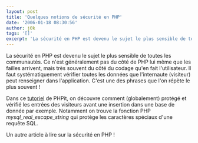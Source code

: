 ```yaml
---
layout: post
title: 'Quelques notions de sécurité en PHP'
date: '2006-01-18 08:30:56'
author: j0k
tags: '[]'
excerpt: 'La sécurité en PHP est devenu le sujet le plus sensible de toutes les communautés. Ce n''est généralement pas du côté de PHP lui même que les failles arrivent, mais très souvent du côté du codage qu''en fait l''utilisateur.   Il faut systématiquement vérifier toutes les données que l''internaute (visiteur) peut renseigner dans l''application. C''est une des phrases que l''on      ...'
---
```


La sécurité en PHP est devenu le sujet le plus sensible de toutes les communautés. Ce n'est généralement pas du côté de PHP lui même que les failles arrivent, mais très souvent du côté du codage qu'en fait l'utilisateur.   Il faut systématiquement vérifier toutes les données que l'internaute (visiteur) peut renseigner dans l'application. C'est une des phrases que l'on répète le plus souvent !

Dans ce [tutoriel](http://www.phpit.net/article/php-security-basic/) de PHPit, on découvre comment (globalement) protégé et vérifié les entrées des visiteurs avant une insertion dans une base de donnée par exemple. Notamment on trouve la fonction PHP *mysql_real_escape_string* qui protège les caractères spéciaux d'une requête SQL.

Un autre article à lire sur la sécurité en PHP !
